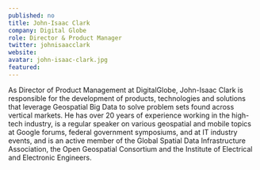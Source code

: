 ```yaml
---
published: no
title: John-Isaac Clark
company: Digital Globe
role: Director & Product Manager
twitter: johnisaacclark
website:
avatar: john-isaac-clark.jpg
featured:
---
```

As Director of Product Management at DigitalGlobe, John-Isaac Clark is responsible for the development of products, technologies and solutions that leverage Geospatial Big Data to solve problem sets found across vertical markets. He has over 20 years of experience working in the high-tech industry, is a regular speaker on various geospatial and mobile topics at Google forums, federal government symposiums, and at IT industry events, and is an active member of the Global Spatial Data Infrastructure Association, the Open Geospatial Consortium and the Institute of Electrical and Electronic Engineers.
